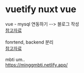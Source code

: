 # vuetify nuxt vue


vue - mysql 연동하기 --> 블로그 작성<br>
[참고자료](https://opentutorials.org/course/3347/21185)
<br><br>
fonrtend, backend 분리 <br>
[참고자료](https://vlee.kr/4155)
<br><br>
mbti um..<br>
https://minggmbti.netlify.app/

